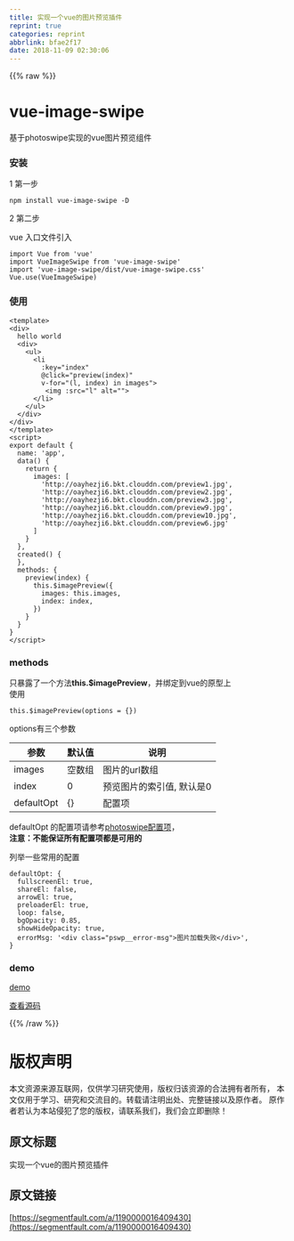 ```yaml
---
title: 实现一个vue的图片预览插件
reprint: true
categories: reprint
abbrlink: bfae2f17
date: 2018-11-09 02:30:06
---
```


{{% raw %}}
<h1 id="articleHeader0">vue-image-swipe</h1><p>&#x57FA;&#x4E8E;photoswipe&#x5B9E;&#x73B0;&#x7684;vue&#x56FE;&#x7247;&#x9884;&#x89C8;&#x7EC4;&#x4EF6;</p><h3 id="articleHeader1">&#x5B89;&#x88C5;</h3><p>1 &#x7B2C;&#x4E00;&#x6B65;</p><div class="widget-codetool" style="display:none"><div class="widget-codetool--inner"><span class="selectCode code-tool" data-toggle="tooltip" data-placement="top" title="" data-original-title="&#x5168;&#x9009;"></span> <span type="button" class="copyCode code-tool" data-toggle="tooltip" data-placement="top" data-clipboard-text="npm install vue-image-swipe -D" title="" data-original-title="&#x590D;&#x5236;"></span> <span type="button" class="saveToNote code-tool" data-toggle="tooltip" data-placement="top" title="" data-original-title="&#x653E;&#x8FDB;&#x7B14;&#x8BB0;"></span></div></div><pre class="hljs mipsasm"><code style="word-break:break-word;white-space:initial">npm <span class="hljs-keyword">install </span>vue-image-<span class="hljs-keyword">swipe </span>-D</code></pre><p>2 &#x7B2C;&#x4E8C;&#x6B65;</p><p>vue &#x5165;&#x53E3;&#x6587;&#x4EF6;&#x5F15;&#x5165;</p><div class="widget-codetool" style="display:none"><div class="widget-codetool--inner"><span class="selectCode code-tool" data-toggle="tooltip" data-placement="top" title="" data-original-title="&#x5168;&#x9009;"></span> <span type="button" class="copyCode code-tool" data-toggle="tooltip" data-placement="top" data-clipboard-text="import Vue from &apos;vue&apos;
import VueImageSwipe from &apos;vue-image-swipe&apos;
import &apos;vue-image-swipe/dist/vue-image-swipe.css&apos;
Vue.use(VueImageSwipe)" title="" data-original-title="&#x590D;&#x5236;"></span> <span type="button" class="saveToNote code-tool" data-toggle="tooltip" data-placement="top" title="" data-original-title="&#x653E;&#x8FDB;&#x7B14;&#x8BB0;"></span></div></div><pre class="javascript hljs"><code class="javascript"><span class="hljs-keyword">import</span> Vue <span class="hljs-keyword">from</span> <span class="hljs-string">&apos;vue&apos;</span>
<span class="hljs-keyword">import</span> VueImageSwipe <span class="hljs-keyword">from</span> <span class="hljs-string">&apos;vue-image-swipe&apos;</span>
<span class="hljs-keyword">import</span> <span class="hljs-string">&apos;vue-image-swipe/dist/vue-image-swipe.css&apos;</span>
Vue.use(VueImageSwipe)</code></pre><h3 id="articleHeader2">&#x4F7F;&#x7528;</h3><div class="widget-codetool" style="display:none"><div class="widget-codetool--inner"><span class="selectCode code-tool" data-toggle="tooltip" data-placement="top" title="" data-original-title="&#x5168;&#x9009;"></span> <span type="button" class="copyCode code-tool" data-toggle="tooltip" data-placement="top" data-clipboard-text="&lt;template&gt;
&lt;div&gt;
  hello world
  &lt;div&gt;
    &lt;ul&gt;
      &lt;li
        :key=&quot;index&quot;
        @click=&quot;preview(index)&quot;
        v-for=&quot;(l, index) in images&quot;&gt;
         &lt;img :src=&quot;l&quot; alt=&quot;&quot;&gt;
      &lt;/li&gt;
    &lt;/ul&gt;
  &lt;/div&gt;
&lt;/div&gt;
&lt;/template&gt;
&lt;script&gt;
export default {
  name: &apos;app&apos;,
  data() {
    return {
      images: [
        &apos;http://oayhezji6.bkt.clouddn.com/preview1.jpg&apos;,
        &apos;http://oayhezji6.bkt.clouddn.com/preview2.jpg&apos;,
        &apos;http://oayhezji6.bkt.clouddn.com/preview3.jpg&apos;,
        &apos;http://oayhezji6.bkt.clouddn.com/preview9.jpg&apos;,
        &apos;http://oayhezji6.bkt.clouddn.com/preview10.jpg&apos;,
        &apos;http://oayhezji6.bkt.clouddn.com/preview6.jpg&apos;
      ]
    }
  },
  created() {
  },
  methods: {
    preview(index) {
      this.$imagePreview({
        images: this.images,
        index: index,
      })
    }
  }
}
&lt;/script&gt;" title="" data-original-title="&#x590D;&#x5236;"></span> <span type="button" class="saveToNote code-tool" data-toggle="tooltip" data-placement="top" title="" data-original-title="&#x653E;&#x8FDB;&#x7B14;&#x8BB0;"></span></div></div><pre class="hljs xml"><code><span class="hljs-tag">&lt;<span class="hljs-name">template</span>&gt;</span>
<span class="hljs-tag">&lt;<span class="hljs-name">div</span>&gt;</span>
  hello world
  <span class="hljs-tag">&lt;<span class="hljs-name">div</span>&gt;</span>
    <span class="hljs-tag">&lt;<span class="hljs-name">ul</span>&gt;</span>
      <span class="hljs-tag">&lt;<span class="hljs-name">li</span>
        <span class="hljs-attr">:key</span>=<span class="hljs-string">&quot;index&quot;</span>
        @<span class="hljs-attr">click</span>=<span class="hljs-string">&quot;preview(index)&quot;</span>
        <span class="hljs-attr">v-for</span>=<span class="hljs-string">&quot;(l, index) in images&quot;</span>&gt;</span>
         <span class="hljs-tag">&lt;<span class="hljs-name">img</span> <span class="hljs-attr">:src</span>=<span class="hljs-string">&quot;l&quot;</span> <span class="hljs-attr">alt</span>=<span class="hljs-string">&quot;&quot;</span>&gt;</span>
      <span class="hljs-tag">&lt;/<span class="hljs-name">li</span>&gt;</span>
    <span class="hljs-tag">&lt;/<span class="hljs-name">ul</span>&gt;</span>
  <span class="hljs-tag">&lt;/<span class="hljs-name">div</span>&gt;</span>
<span class="hljs-tag">&lt;/<span class="hljs-name">div</span>&gt;</span>
<span class="hljs-tag">&lt;/<span class="hljs-name">template</span>&gt;</span>
<span class="hljs-tag">&lt;<span class="hljs-name">script</span>&gt;</span><span class="javascript">
<span class="hljs-keyword">export</span> <span class="hljs-keyword">default</span> {
  <span class="hljs-attr">name</span>: <span class="hljs-string">&apos;app&apos;</span>,
  data() {
    <span class="hljs-keyword">return</span> {
      <span class="hljs-attr">images</span>: [
        <span class="hljs-string">&apos;http://oayhezji6.bkt.clouddn.com/preview1.jpg&apos;</span>,
        <span class="hljs-string">&apos;http://oayhezji6.bkt.clouddn.com/preview2.jpg&apos;</span>,
        <span class="hljs-string">&apos;http://oayhezji6.bkt.clouddn.com/preview3.jpg&apos;</span>,
        <span class="hljs-string">&apos;http://oayhezji6.bkt.clouddn.com/preview9.jpg&apos;</span>,
        <span class="hljs-string">&apos;http://oayhezji6.bkt.clouddn.com/preview10.jpg&apos;</span>,
        <span class="hljs-string">&apos;http://oayhezji6.bkt.clouddn.com/preview6.jpg&apos;</span>
      ]
    }
  },
  created() {
  },
  <span class="hljs-attr">methods</span>: {
    preview(index) {
      <span class="hljs-keyword">this</span>.$imagePreview({
        <span class="hljs-attr">images</span>: <span class="hljs-keyword">this</span>.images,
        <span class="hljs-attr">index</span>: index,
      })
    }
  }
}
</span><span class="hljs-tag">&lt;/<span class="hljs-name">script</span>&gt;</span></code></pre><h3 id="articleHeader3">methods</h3><p>&#x53EA;&#x66B4;&#x9732;&#x4E86;&#x4E00;&#x4E2A;&#x65B9;&#x6CD5;<strong>this.$imagePreview</strong>&#xFF0C;&#x5E76;&#x7ED1;&#x5B9A;&#x5230;vue&#x7684;&#x539F;&#x578B;&#x4E0A;<br>&#x4F7F;&#x7528;</p><div class="widget-codetool" style="display:none"><div class="widget-codetool--inner"><span class="selectCode code-tool" data-toggle="tooltip" data-placement="top" title="" data-original-title="&#x5168;&#x9009;"></span> <span type="button" class="copyCode code-tool" data-toggle="tooltip" data-placement="top" data-clipboard-text="this.$imagePreview(options = {})" title="" data-original-title="&#x590D;&#x5236;"></span> <span type="button" class="saveToNote code-tool" data-toggle="tooltip" data-placement="top" title="" data-original-title="&#x653E;&#x8FDB;&#x7B14;&#x8BB0;"></span></div></div><pre class="hljs gradle"><code style="word-break:break-word;white-space:initial"><span class="hljs-keyword">this</span>.$imagePreview(<span class="hljs-keyword">options</span> = {})</code></pre><p>options&#x6709;&#x4E09;&#x4E2A;&#x53C2;&#x6570;</p><table><thead><tr><th>&#x53C2;&#x6570;</th><th>&#x9ED8;&#x8BA4;&#x503C;</th><th>&#x8BF4;&#x660E;</th></tr></thead><tbody><tr><td>images</td><td>&#x7A7A;&#x6570;&#x7EC4;</td><td>&#x56FE;&#x7247;&#x7684;url&#x6570;&#x7EC4;</td></tr><tr><td>index</td><td>0</td><td>&#x9884;&#x89C8;&#x56FE;&#x7247;&#x7684;&#x7D22;&#x5F15;&#x503C;, &#x9ED8;&#x8BA4;&#x662F;0</td></tr><tr><td>defaultOpt</td><td>{}</td><td>&#x914D;&#x7F6E;&#x9879;</td></tr></tbody></table><p>defaultOpt &#x7684;&#x914D;&#x7F6E;&#x9879;&#x8BF7;&#x53C2;&#x8003;<a href="http://photoswipe.com/documentation/options.html" rel="nofollow noreferrer" target="_blank">photoswipe&#x914D;&#x7F6E;&#x9879;</a>&#xFF0C;<br><strong>&#x6CE8;&#x610F;&#xFF1A;&#x4E0D;&#x80FD;&#x4FDD;&#x8BC1;&#x6240;&#x6709;&#x914D;&#x7F6E;&#x9879;&#x90FD;&#x662F;&#x53EF;&#x7528;&#x7684;</strong></p><p>&#x5217;&#x4E3E;&#x4E00;&#x4E9B;&#x5E38;&#x7528;&#x7684;&#x914D;&#x7F6E;</p><div class="widget-codetool" style="display:none"><div class="widget-codetool--inner"><span class="selectCode code-tool" data-toggle="tooltip" data-placement="top" title="" data-original-title="&#x5168;&#x9009;"></span> <span type="button" class="copyCode code-tool" data-toggle="tooltip" data-placement="top" data-clipboard-text="defaultOpt: {
  fullscreenEl: true,
  shareEl: false,
  arrowEl: true,
  preloaderEl: true,
  loop: false,
  bgOpacity: 0.85,
  showHideOpacity: true,
  errorMsg: &apos;&lt;div class=&quot;pswp__error-msg&quot;&gt;&#x56FE;&#x7247;&#x52A0;&#x8F7D;&#x5931;&#x8D25;&lt;/div&gt;&apos;,
}" title="" data-original-title="&#x590D;&#x5236;"></span> <span type="button" class="saveToNote code-tool" data-toggle="tooltip" data-placement="top" title="" data-original-title="&#x653E;&#x8FDB;&#x7B14;&#x8BB0;"></span></div></div><pre class="hljs yaml"><code><span class="hljs-attr">defaultOpt:</span> <span class="hljs-string">{</span>
<span class="hljs-attr">  fullscreenEl:</span> <span class="hljs-literal">true</span><span class="hljs-string">,</span>
<span class="hljs-attr">  shareEl:</span> <span class="hljs-literal">false</span><span class="hljs-string">,</span>
<span class="hljs-attr">  arrowEl:</span> <span class="hljs-literal">true</span><span class="hljs-string">,</span>
<span class="hljs-attr">  preloaderEl:</span> <span class="hljs-literal">true</span><span class="hljs-string">,</span>
<span class="hljs-attr">  loop:</span> <span class="hljs-literal">false</span><span class="hljs-string">,</span>
<span class="hljs-attr">  bgOpacity:</span> <span class="hljs-number">0.85</span><span class="hljs-string">,</span>
<span class="hljs-attr">  showHideOpacity:</span> <span class="hljs-literal">true</span><span class="hljs-string">,</span>
<span class="hljs-attr">  errorMsg:</span> <span class="hljs-string">&apos;&lt;div class=&quot;pswp__error-msg&quot;&gt;&#x56FE;&#x7247;&#x52A0;&#x8F7D;&#x5931;&#x8D25;&lt;/div&gt;&apos;</span><span class="hljs-string">,</span>
<span class="hljs-string">}</span></code></pre><h3 id="articleHeader4">demo</h3><p><a href="https://zhhshen.github.io/vue-image-swipe/example/index.html" rel="nofollow noreferrer" target="_blank">demo</a></p><p><a href="https://github.com/zhhshen/vue-image-swipe" rel="nofollow noreferrer" target="_blank">&#x67E5;&#x770B;&#x6E90;&#x7801;</a></p>
{{% /raw %}}

# 版权声明
本文资源来源互联网，仅供学习研究使用，版权归该资源的合法拥有者所有，
本文仅用于学习、研究和交流目的。转载请注明出处、完整链接以及原作者。
原作者若认为本站侵犯了您的版权，请联系我们，我们会立即删除！

## 原文标题
实现一个vue的图片预览插件

## 原文链接
[https://segmentfault.com/a/1190000016409430](https://segmentfault.com/a/1190000016409430)

